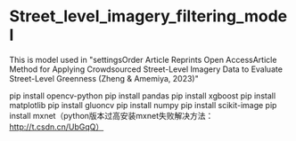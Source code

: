 # Street_level_imagery_filtering_model
This is model used in
"settingsOrder Article Reprints Open AccessArticle Method for Applying Crowdsourced Street-Level Imagery Data to Evaluate Street-Level Greenness (Zheng &amp; Amemiya, 2023)"

pip install opencv-python
pip install pandas
pip install xgboost
pip install matplotlib
pip install gluoncv
pip install numpy
pip install scikit-image
pip install mxnet（python版本过高安装mxnet失败解决方法：http://t.csdn.cn/UbGqQ）
